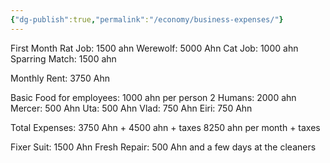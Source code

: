 ```yaml
---
{"dg-publish":true,"permalink":"/economy/business-expenses/"}
---
```


First Month
Rat Job: 1500 ahn
Werewolf: 5000 Ahn
Cat Job: 1000 ahn
Sparring Match: 1500 ahn


Monthly Rent: 
3750 Ahn

Basic Food for employees:
1000 ahn per person 
2 Humans: 2000 ahn
Mercer: 500 Ahn
Uta: 500 Ahn
Vlad: 750 Ahn
Eiri: 750 Ahn


Total Expenses: 
3750 Ahn + 4500 ahn + taxes
8250 ahn per month + taxes

Fixer Suit: 1500 Ahn Fresh
Repair: 500 Ahn and a few days at the cleaners


